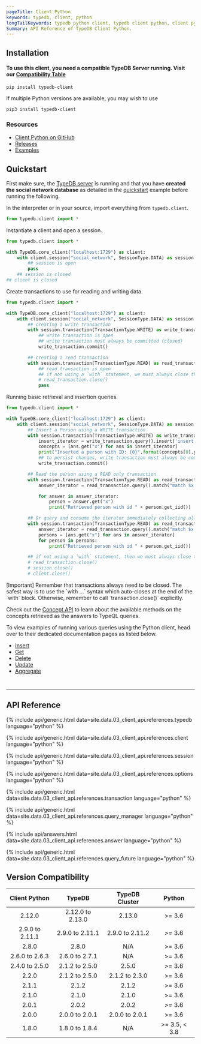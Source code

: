```yaml
---
pageTitle: Client Python
keywords: typedb, client, python
longTailKeywords: typedb python client, typedb client python, client python, python client
Summary: API Reference of TypeDB Client Python.
---
```

## Installation

#### To use this client, you need a compatible TypeDB Server running. Visit our [Compatibility Table](#version-compatibility)


```
pip install typedb-client
```
If multiple Python versions are available, you may wish to use
```
pip3 install typedb-client
```

### Resources

- [Client Python on GitHub](https://github.com/vaticle/typedb-client-python)
- [Releases](https://github.com/vaticle/typedb-client-python/releases)
- [Examples](https://github.com/vaticle/typedb-examples)

## Quickstart
First make sure, the [TypeDB server](/docs/typedb/install-and-run#start-the-typedb-server) is running and that you have **created the social network database** as detailed in the [quickstart](00-general/04-quickstart.md#download-and-load-the-complete-schema) example before running the following.

In the interpreter or in your source, import everything from `typedb.client`.

<!-- test-example social_network_python_client_a.py -->
```python
from typedb.client import *
```

Instantiate a client and open a session.

<!-- test-example social_network_python_client_b.py -->
```python
from typedb.client import *

with TypeDB.core_client("localhost:1729") as client:
    with client.session("social_network", SessionType.DATA) as session:
        ## session is open
        pass
    ## session is closed
## client is closed
```

Create transactions to use for reading and writing data.

<!-- test-example social_network_python_client_c.py -->
```python
from typedb.client import *

with TypeDB.core_client("localhost:1729") as client:
    with client.session("social_network", SessionType.DATA) as session:
        ## creating a write transaction
        with session.transaction(TransactionType.WRITE) as write_transaction:
            ## write transaction is open
            ## write transaction must always be committed (closed)
            write_transaction.commit()

        ## creating a read transaction
        with session.transaction(TransactionType.READ) as read_transaction:
            ## read transaction is open
            ## if not using a `with` statement, we must always close the read transaction like so
            # read_transaction.close()
            pass
```

Running basic retrieval and insertion queries.

<!-- test-example social_network_python_client_d.py -->
```python
from typedb.client import *

with TypeDB.core_client("localhost:1729") as client:
    with client.session("social_network", SessionType.DATA) as session:
        ## Insert a Person using a WRITE transaction
        with session.transaction(TransactionType.WRITE) as write_transaction:
            insert_iterator = write_transaction.query().insert('insert $x isa person, has email "x@email.com";')
            concepts = [ans.get("x") for ans in insert_iterator]
            print("Inserted a person with ID: {0}".format(concepts[0].get_iid()))
            ## to persist changes, write transaction must always be committed (closed)
            write_transaction.commit()

        ## Read the person using a READ only transaction
        with session.transaction(TransactionType.READ) as read_transaction:
            answer_iterator = read_transaction.query().match("match $x isa person; get $x; limit 10;")

            for answer in answer_iterator:
                person = answer.get("x")
                print("Retrieved person with id " + person.get_iid())

        ## Or query and consume the iterator immediately collecting all the results
        with session.transaction(TransactionType.READ) as read_transaction:
            answer_iterator = read_transaction.query().match("match $x isa person; get $x; limit 10;")
            persons = [ans.get("x") for ans in answer_iterator]
            for person in persons:
                print("Retrieved person with id " + person.get_iid())

        ## if not using a `with` statement, then we must always close the session and the read transaction
        # read_transaction.close()
        # session.close()
        # client.close()
```
<div class="note">
[Important]
Remember that transactions always need to be closed. The safest way is to use the `with ...` syntax which auto-closes at the end of the `with` block. Otherwise, remember to call `transaction.close()` explicitly.
</div>

Check out the [Concept API](../04-concept-api/00-overview.md) to learn about the available methods on the concepts retrieved as the answers to TypeQL queries.

To view examples of running various queries using the Python client, head over to their dedicated documentation pages as listed below.

- [Insert](../11-query/03-insert-query.md)
- [Get](../11-query/02-get-query.md)
- [Delete](../11-query/04-delete-query.md)
- [Update](../11-query/05-update-query.md)
- [Aggregate](../11-query/06-aggregate-query.md)

<hr style="margin-top: 40px;" />

## API Reference

{% include api/generic.html data=site.data.03_client_api.references.typedb language="python" %}

{% include api/generic.html data=site.data.03_client_api.references.client language="python" %}

{% include api/generic.html data=site.data.03_client_api.references.session language="python" %}

{% include api/generic.html data=site.data.03_client_api.references.options language="python" %}

{% include api/generic.html data=site.data.03_client_api.references.transaction language="python" %}

{% include api/generic.html data=site.data.03_client_api.references.query_manager language="python" %}

{% include api/answers.html data=site.data.03_client_api.references.answer language="python" %}

{% include api/generic.html data=site.data.03_client_api.references.query_future language="python" %}


## Version Compatibility

|  Client Python  |      TypeDB      | TypeDB Cluster  |     Python     |
|:---------------:|:----------------:|:---------------:|:--------------:|
|     2.12.0      | 2.12.0 to 2.13.0 |     2.13.0      |    \>= 3.6     |
| 2.9.0 to 2.11.1 | 2.9.0 to 2.11.1  | 2.9.0 to 2.11.2 |    \>= 3.6     |
|      2.8.0      |      2.8.0       |       N/A       |    \>= 3.6     |
| 2.6.0 to 2.6.3  |  2.6.0 to 2.7.1  |       N/A       |    \>= 3.6     |
| 2.4.0 to 2.5.0  |  2.1.2 to 2.5.0  |      2.5.0      |    \>= 3.6     |
|      2.2.0      |  2.1.2 to 2.5.0  | 2.1.2 to 2.3.0  |    \>= 3.6     |
|      2.1.1      |      2.1.2       |      2.1.2      |    \>= 3.6     |
|      2.1.0      |      2.1.0       |      2.1.0      |    \>= 3.6     |
|      2.0.1      |      2.0.2       |      2.0.2      |    \>= 3.6     |
|      2.0.0      |  2.0.0 to 2.0.1  | 2.0.0 to 2.0.1  |    \>= 3.6     |
|      1.8.0      |  1.8.0 to 1.8.4  |       N/A       | \>= 3.5, < 3.8 |
